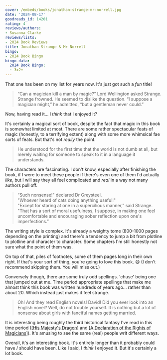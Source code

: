 ```yaml
---
cover: /embeds/books/jonathan-strange-mr-norrell.jpg
date: '2024-08-17'
goodreads_id: 14201
rating: 4
reviews/authors:
- Susanna Clarke
reviews/lists:
- 2024 Book Reviews
title: Jonathan Strange & Mr Norrell
bingo:
- 2024 Book Bingo
bingo-data:
  2024 Book Bingo:
  - 3x2+
---
```

That one has been on my list for years now. It's just got such a *fun* title! 

> “Can a magician kill a man by magic?” Lord Wellington asked Strange.  
> Strange frowned. He seemed to dislike the question. “I suppose a magician might,” he admitted, “but a gentleman never could.” 

Now, having read it... I *think* that I enjoyed it? 

<!--more-->

It's certainly a magical sort of book, despite the fact that magic in this book is somewhat limited at most. There are some rather spectacular feats of magic (honestly, to a terrifying extent) along with some more whimsical fae sorts of feats. But that's not *really* the point. 

> He understood for the first time that the world is not dumb at all, but merely waiting for someone to speak to it in a language it understands.

The characters are fascinating. I don't know, especially after finishing the book, if I were to meet these people if there's even one of them I'd actually *like*, but I will say they all feel complicated and *real* in a way not many authors pull off. 

> “Such nonsense!" declared Dr Greysteel.  
> "Whoever heard of cats doing anything useful!"  
> "Except for staring at one in a supercilious manner," said Strange. "That has a sort of moral usefulness, I suppose, in making one feel uncomfortable and encouraging sober reflection upon one's imperfections.” 

The writing style is complex. It's already a weighty tome (800-1000 pages depending on the printing) and there's a tendency to jump a bit from plotline to plotline and character to character. Some chapters I'm still honestly not sure what the point of them was. 

On top of that, piles of footnotes, some of them pages long in their own right. If that's your sort of thing, you're going to love this book. :smile: (I don't recommend skipping them. You will miss out.)

Conversely though, there are some truly odd spellings. 'chuse' being one that jumped out at me. Time period appropriate spellings that make me almost think this book was written hundreds of years ago... rather than about 20. Which instead just makes it feel strange.

> Oh! And they read English novels! David! Did you ever look into an English novel? Well, do not trouble yourself. It is nothing but a lot of nonsense about girls with fanciful names getting married.

It is interesting being roughly the third historical fantasy I've read in this time period ([[His Majesty's Dragon]]() and [[A Declaration of the Rights of Magicians]]()). It's amusing to see the same (real) people writ different ways. 

Overall, it's an interesting book. It's entirely longer than it probably could have / should have been. Like I said, I *think* I enjoyed it. But it's certainly a lot book. 